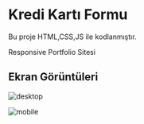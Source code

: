 
# Kredi Kartı Formu

Bu proje HTML,CSS,JS ile kodlanmıştır.

Responsive Portfolio Sitesi


## Ekran Görüntüleri
![desktop](https://github.com/BarrickUAR/Portfolio-Website/assets/135522301/2ba89372-e33a-4e2d-832b-eecabd2f9886)

  ![mobile](https://github.com/BarrickUAR/Portfolio-Website/assets/135522301/32444e0e-deae-431d-a372-238c9040474c)

